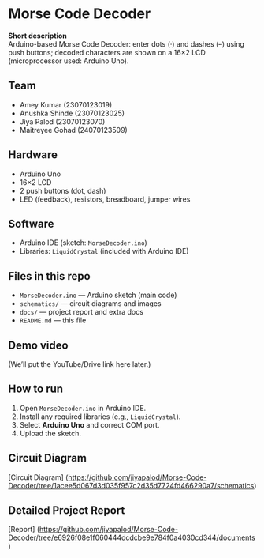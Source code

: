 # Morse Code Decoder

**Short description**  
Arduino-based Morse Code Decoder: enter dots (·) and dashes (–) using push buttons; decoded characters are shown on a 16×2 LCD (microprocessor used: Arduino Uno).

## Team
- Amey Kumar (23070123019)  
- Anushka Shinde (23070123025)  
- Jiya Palod (23070123070)  
- Maitreyee Gohad (24070123509)

## Hardware
- Arduino Uno
- 16×2 LCD
- 2 push buttons (dot, dash)
- LED (feedback), resistors, breadboard, jumper wires

## Software
- Arduino IDE (sketch: `MorseDecoder.ino`)
- Libraries: `LiquidCrystal` (included with Arduino IDE)

## Files in this repo
- `MorseDecoder.ino` — Arduino sketch (main code)  
- `schematics/` — circuit diagrams and images  
- `docs/` — project report and extra docs  
- `README.md` — this file

## Demo video
(We’ll put the YouTube/Drive link here later.)

## How to run
1. Open `MorseDecoder.ino` in Arduino IDE.  
2. Install any required libraries (e.g., `LiquidCrystal`).  
3. Select **Arduino Uno** and correct COM port.  
4. Upload the sketch.

## Circuit Diagram
[Circuit Diagram] (https://github.com/jiyapalod/Morse-Code-Decoder/tree/1acee5d067d3d035f957c2d35d7724fd466290a7/schematics)

## Detailed Project Report 
[Report] (https://github.com/jiyapalod/Morse-Code-Decoder/tree/e6926f08e1f060444dcdcbe9e784f0a4030cd344/documents)

